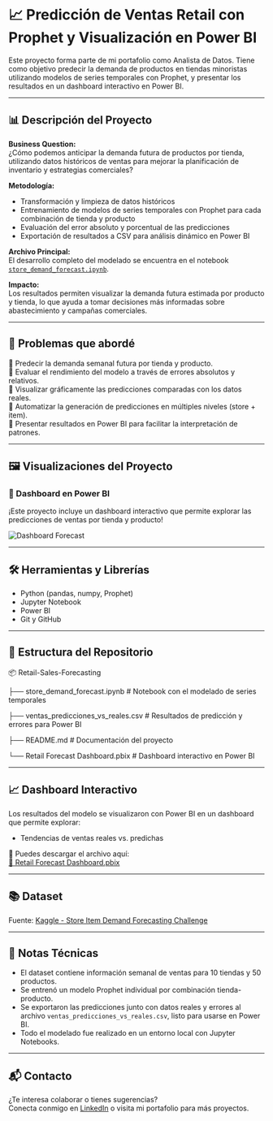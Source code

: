 # 📈 Predicción de Ventas Retail con Prophet y Visualización en Power BI

Este proyecto forma parte de mi portafolio como Analista de Datos. Tiene como objetivo predecir la demanda de productos en tiendas minoristas utilizando modelos de series temporales con Prophet, y presentar los resultados en un dashboard interactivo en Power BI.

---

## 📊 Descripción del Proyecto

**Business Question:**  
¿Cómo podemos anticipar la demanda futura de productos por tienda, utilizando datos históricos de ventas para mejorar la planificación de inventario y estrategias comerciales?

**Metodología:**  
- Transformación y limpieza de datos históricos
- Entrenamiento de modelos de series temporales con Prophet para cada combinación de tienda y producto
- Evaluación del error absoluto y porcentual de las predicciones
- Exportación de resultados a CSV para análisis dinámico en Power BI

**Archivo Principal:**  
El desarrollo completo del modelado se encuentra en el notebook [`store_demand_forecast.ipynb`](store_demand_forecast.ipynb).

**Impacto:**  
Los resultados permiten visualizar la demanda futura estimada por producto y tienda, lo que ayuda a tomar decisiones más informadas sobre abastecimiento y campañas comerciales.

---

## 📌 Problemas que abordé

📌 Predecir la demanda semanal futura por tienda y producto.  
📌 Evaluar el rendimiento del modelo a través de errores absolutos y relativos.  
📌 Visualizar gráficamente las predicciones comparadas con los datos reales.  
📌 Automatizar la generación de predicciones en múltiples niveles (store + item).  
📌 Presentar resultados en Power BI para facilitar la interpretación de patrones.

---

## 🖼️ Visualizaciones del Proyecto

### 🔮 Dashboard en Power BI
¡Este proyecto incluye un dashboard interactivo que permite explorar las predicciones de ventas por tienda y producto!

![Dashboard Forecast](images/retail_forecast_dashboard.png)

---

## 🛠️ Herramientas y Librerías

- Python (pandas, numpy, Prophet)
- Jupyter Notebook
- Power BI
- Git y GitHub

---

## 📁 Estructura del Repositorio

📦 Retail-Sales-Forecasting

├── store_demand_forecast.ipynb        # Notebook con el modelado de series temporales  

├── ventas_predicciones_vs_reales.csv  # Resultados de predicción y errores para Power BI  

├── README.md                          # Documentación del proyecto  

└── Retail Forecast Dashboard.pbix     # Dashboard interactivo en Power BI

---

## 📈 Dashboard Interactivo

Los resultados del modelo se visualizaron con Power BI en un dashboard que permite explorar:

- Tendencias de ventas reales vs. predichas  

🔹 Puedes descargar el archivo aquí:  
[📁 Retail Forecast Dashboard.pbix](./Retail%20Forecast%20Dashboard.pbix)

---

## 📚 Dataset

Fuente: [Kaggle - Store Item Demand Forecasting Challenge](https://www.kaggle.com/competitions/demand-forecasting-kernels-only) 

---

## 📌 Notas Técnicas

- El dataset contiene información semanal de ventas para 10 tiendas y 50 productos.
- Se entrenó un modelo Prophet individual por combinación tienda-producto.
- Se exportaron las predicciones junto con datos reales y errores al archivo `ventas_predicciones_vs_reales.csv`, listo para usarse en Power BI.
- Todo el modelado fue realizado en un entorno local con Jupyter Notebooks.

---

## 📬 Contacto

¿Te interesa colaborar o tienes sugerencias?  
Conecta conmigo en [LinkedIn](https://www.linkedin.com/in/eduardo-alfonso-haro-villanueva-baa50a261/) o visita mi portafolio para más proyectos.

